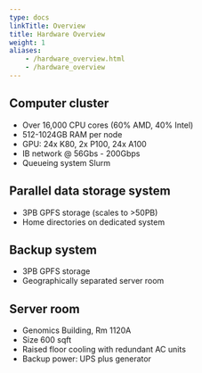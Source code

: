 ```yaml
---
type: docs
linkTitle: Overview
title: Hardware Overview
weight: 1
aliases:
    - /hardware_overview.html
    - /hardware_overview
---
```



## Computer cluster

* Over 16,000 CPU cores (60% AMD, 40% Intel)
* 512-1024GB RAM per node
* GPU: 24x K80, 2x P100, 24x A100
* IB network @ 56Gbs - 200Gbps
* Queueing system Slurm

## Parallel data storage system

* 3PB GPFS storage (scales to >50PB)
* Home directories on dedicated system


## Backup system

* 3PB GPFS storage
* Geographically separated server room

## Server room

* Genomics Building, Rm 1120A
* Size 600 sqft
* Raised floor cooling with redundant AC units 
* Backup power: UPS plus generator

